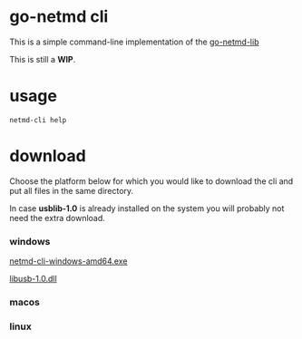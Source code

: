# go-netmd cli

This is a simple command-line implementation of the [go-netmd-lib](https://github.com/enimatek-nl/go-netmd-lib)

This is still a **WIP**.

# usage

`netmd-cli help`

# download

Choose the platform below for which you would like to download the cli and put all files in the same directory.

In case **usblib-1.0** is already installed on the system you will probably not need the extra download.

### windows

[netmd-cli-windows-amd64.exe](https://github.com/enimatek-nl/go-netmd-cli/releases/download/builds/netmd-cli-windows-amd64.exe)

[libusb-1.0.dll](https://github.com/enimatek-nl/go-netmd-cli/releases/download/builds/libusb-1.0.dll)

### macos

### linux